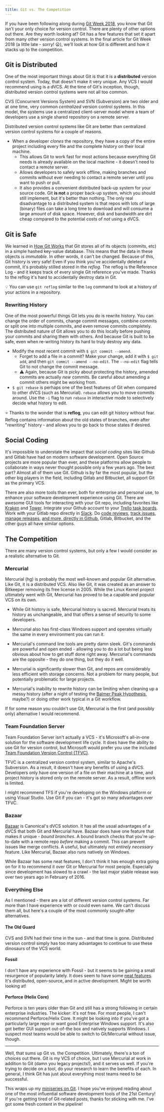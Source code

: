 ```yaml
---
title: Git vs. The Competition
---
```


If you have been following along during [Git Week 2018](/2018/04/07/git-week.html),
you know that Git isn't your only choice for version control. There are plenty of
other options out there. Are they worth looking at? Git has a few features that
set it apart from many other version control systems. In the final article for
Git Week 2018 (a little late - sorry! :frowning:), we'll look at how Git is
different and how it stacks up to the competition.

## Git is Distributed

One of the most important things about Git is that it is a **distributed**
version control system. Today, that doesn't make it very unique. Any VCS I would
recommend using is a dVCS. At the time of Git's inception, though, distributed
version control systems were not all too common.

CVS (Concurrent Versions System) and SVN (Subversion) are two older and at one
time, very common *centralized* version control systems. In this model, the
systems use a centralized client-server model where a team of developers use a
single shared repository on a remote server.

Distributed version control systems like Git are better than centralized version
control systems for a couple of reasons.
* When a developer *clones* the repository, they have a copy of the entire project
including every file and the complete history on their local machine.
  * This allows Git to work fast for most actions because everything Git needs
  is already available on the local machine - it doesn't need to contact a
  remote server.
  * Allows developers to safely work offline, making branches and commits without
  ever needing to contact a remote server until you want to push or pull.
  * It also provides a convenient distributed back-up system for your source
  code. Git **is not** a proper back-up system, which you should still implement,
  but it's better than nothing.
The only real disadvantage to a distributed system is that repos with lots of
large (binary) files can take a long time to download and will consume a large
amount of disk space. However, disk and bandwidth are dirt cheap compared to the
potential costs of *not* using a dVCS.

## Git is Safe

We learned in [How Git Works](/2018/04/15/how-git-works.html) that Git stores
all of its objects (commits, etc) in a simple hashed key-value database. This
means that the data in these objects is *immutable*. In other words, it can't
be changed. Because of this, Git history is very safe! Even if you think you've
accidentally deleted a commit, it's probably stilled stored in the *reflog*. The
reflog is the Reference Log - and it keeps track of every single Git reference
you've made. Thanks to the reflog it's hard to accidentally destroy data in Git.

:bulb: You can use `git reflog` similar to the `log` command to look at a
history of your actions in a repository.

### Rewriting History

One of the most powerful things Git lets you do is rewrite history. You can
change the order of commits, change commit messages, combine commits or split
one into multiple commits, and even remove commits completely. The distributed
nature of Git allows you to do this locally before pushing your commits and
sharing them with others. And because Git is built to be safe, even when
re-writing history its hard to truly destroy any data.
* Modify the most recent commit with `$ git commit --amend`.
  * Forget to add a file in a commit? Make your change, add it with `$ git add`,
  and then `git commit --amend --no-edit`. The `--no-edit` flag tells Git to not
  change the commit message.
  * :warning: Again, because Git is picky about protecting the history, amended
  commits are actually *new* commits. Be careful about amending a commit others
  might be working from.
* `$ git rebase` is perhaps one of the best features of Git when compared to other
dVCS (such as Mercurial). `rebase` allows you to move commits around. Use the
`-i` flag to run `rebase` in interactive mode to selectively decide what history
to edit.

:star: Thanks to the wonder that is **reflog**, you can edit git history without
fear. Reflog contains information about the old states of branches, even after
"rewriting" history - and allows you to go back to those states if desired.

## Social Coding

It's impossible to understate the impact that *social coding* sites like Github
and Gitlab have had on modern software development. Open Source projects are
more popular than ever, and these platforms allow people to collaborate in ways
never thought possible only a few years ago. The best part? Almost all of them
use Git. Github is by far the most popular, but the other big players in the
field, including Gitlab and Bitbucket, all support Git as the primary VCS.

There are also more tools than ever, both for enterprise and personal use, to
enhance your software development experience using Git. There are awesome GUI
tools for interacting with your Git repo, including favorites like
[Kraken](https://www.gitkraken.com/) and [Tower](https://www.git-tower.com/mac/).
Integrate your Github account to your [Trello task boards](https://blog.trello.com/github-and-trello-integrate-your-commits).
Work with your Gitlab repo directly in [Slack](https://docs.gitlab.com/ee/user/project/integrations/gitlab_slack_application.html).
Do [code reviews](https://github.com/features/code-review),
[track issues](https://guides.github.com/features/issues/),
[manage releases](https://help.github.com/articles/creating-releases/),
[and more, directly in Github.](https://github.com/features) Gitlab, Bitbucket,
and the other guys all have similar options.

## The Competition

There are many version control systems, but only a few I would consider as a
realistic alternative to Git.

### Mercurial

Mercurial (hg) is probably the most well-known and popular Git alternative. Like
Git, it is a distributed VCS. Also like Git, it was created as an answer to
Bitkeeper removing its free license in 2005. While the Linux Kernel project
ultimately went with Git, Mercurial has proved to be a capable and popular VCS
on its own.
* While Git history is safe, Mercurial history is sacred. Mercurial treats its
history as unchangeable, and that offers a sense of security to some developers.
* Mercurial also has first-class Windows support and operates virtually the same
in every environment you can run it.
* Mercurial's command line tools are pretty damn sleek. Git's commands are
powerful and open ended - allowing you to do a lot but being less obvious about
how to get stuff done right away. Mercurial's commands are the opposite - they
do one thing, but they do it well.

* Mercurial is significantly slower than Git, and repos are considerably less
efficient with storage concerns. Not a problem for many people, but potentially
problematic for large projects.
* Mercurial's inability to rewrite history can be limiting when cleaning up a
messy history (after a night of testing the
[Balmer Peak Hypothesis](https://xkcd.com/323/), maybe?) or doing other work
typical in a Git workflow.

If for some reason you couldn't use Git, Mercurial is the first (and possibly
only) alternative I would recommend.

### Team Foundation Server

Team Foundation Server isn't actually a VCS - it's Microsoft's all-in-one
solution for the software development life cycle. It does have the ability to
use Git for version control, but Microsoft would prefer you use the included
[Team Foundation Version Control (TFVC)](https://docs.microsoft.com/en-us/vsts/tfvc/overview?view=vsts).

TFVC is a centralized version control system, similar to Apache's Subversion. As
a result, it doesn't have any benefits of using a dVCS. Developers only have
one version of a file on their machine at a time, and project history is stored
only on the remote server. As a result, offline work is limited.

I might recommend TFS if you're developing on the Windows platform or using
Visual Studio. Use Git if you can - it's got so many advantages over TFVC.

### Bazaar

[Bazaar](http://bazaar.canonical.com/en/) is Canonical's dVCS solution. It has
all the usual advantages of a dVCS that both Git and Mercurial have. Bazaar does
have one feature that makes it unique - *bound branches*. A bound branch checks
that you're up-to-date with a remote repo *before* making a commit. This can
prevent issues like merge conflicts. A useful, but ultimately not *entirely
necessary* feature. Like Mercurial, Bazaar also runs natively on Windows.

While Bazaar has some neat features, I don't think it has enough extra going on
for it to recommend it over Git or Mercurial for most people. Especially since
development has slowed to a crawl - the last major stable release was over two
years ago in February of 2016.

### Everything Else

As I mentioned - there are a lot of different version control systems. Far more
than I have experience with or could even name. We can't discuss them all, but
here's a couple of the most commonly sought-after alternatives.

#### The Old Guard

CVS and SVN had their time in the sun - and that time is gone. Distributed
version control simply has too many advantages to continue to use these
dinosaurs of the VCS world.

#### Fossil

I don't have any experience with Fossil - but it seems to be gaining a small
resurgence of popularity lately. It does seem to have some
[neat features](https://www.fossil-scm.org/xfer/doc/trunk/www/fossil-v-git.wiki).
It's distributed, open-source, and in active development. Might be worth looking
at!

#### Perforce (Helix Core)

Perforce is ten years older than Git and still has a strong following in certain
enterprise industries. The kicker: it's not free. For *most* people, I can't
recommend Perforce/Helix Core. It might be looking into if you've got a
particularly large repo or want good Enterprise Windows support. It's also got
better GUI support out-of-the box and natively supports Windows. I suspect most
teams would be able to switch to Git/Mercurial without issue, though.

----

Well, that sums up Git vs. the Competition. Ultimately, there's a ton of choices
out there. Git is my VCS of choice, but I use Mercurial at work in addition to
Git (damn you legacy projects!), and it serves us well. If you're trying to
decide on a tool, do your research to learn the benefits of each. In general, 
I think Git has just about everything most teams need to be successful.

This wraps up my [miniseries on Git](/2018/04/07/git-week.html). I hope you've enjoyed reading
about one of the most influential software development tools of the 21st Century!
If you're getting tired of Git-related posts, thanks for sticking with me. I've
got some fresh content in the pipeline!
